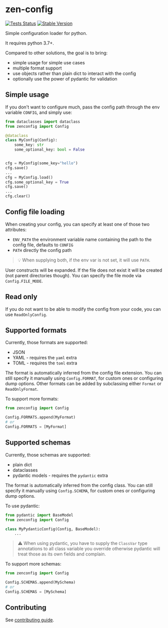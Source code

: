 # zen-config

[![Tests Status](https://github.com/gpajot/zen-config/workflows/Test/badge.svg?branch=main&event=push)](https://github.com/gpajot/zen-config/actions?query=workflow%3ATest+branch%3Amain+event%3Apush)
[![Stable Version](https://img.shields.io/pypi/v/zenconfig?label=stable)](https://pypi.org/project/zenconfig/)

Simple configuration loader for python.

It requires python 3.7+.

Compared to other solutions, the goal is to bring:
- simple usage for simple use cases
- multiple format support
- use objects rather than plain dict to interact with the config
- optionally use the power of pydantic for validation

## Simple usage
If you don't want to configure much, pass the config path through the env variable `CONFIG`, and simply use:
```python
from dataclasses import dataclass
from zenconfig import Config

@dataclass
class MyConfig(Config):
    some_key: str
    some_optional_key: bool = False


cfg = MyConfig(some_key="hello")
cfg.save()
...
cfg = MyConfig.load()
cfg.some_optional_key = True
cfg.save()
...
cfg.clear()
```

## Config file loading
When creating your config, you can specify at least one of those two attributes:
- `ENV_PATH` the environment variable name containing the path to the config file, defaults to `CONFIG`
- `PATH` directly the config path

> 💡 When supplying both, if the env var is not set, it will use `PATH`.

User constructs will be expanded.
If the file does not exist it will be created (not parent directories though).
You can specify the file mode via `Config.FILE_MODE`.

## Read only
If you do not want to be able to modify the config from your code, you can use `ReadOnlyConfig`.

## Supported formats
Currently, those formats are supported:
- JSON
- YAML - requires the `yaml` extra
- TOML - requires the `toml` extra

The format is automatically inferred from the config file extension.
You can still specify it manually using `Config.FORMAT`, for custom ones or configuring dump options.
Other formats can be added by subclassing either `Format` or `ReadOnlyFormat`.

To support more formats:
```python
from zenconfig import Config

Config.FORMATS.append(MyFormat)
# or
Config.FORMATS = [MyFormat]
```

## Supported schemas
Currently, those schemas are supported:
- plain dict
- dataclasses
- pydantic models - requires the `pydantic` extra


The format is automatically inferred from the config class.
You can still specify it manually using `Config.SCHEMA`, for custom ones or configuring dump options.

To use pydantic:
```python
from pydantic import BaseModel
from zenconfig import Config

class MyPydanticConfig(Config, BaseModel):
    ...
```

> ⚠️ When using pydantic, you have to supply the `ClassVar` type annotations
> to all class variable you override
> otherwise pydantic will treat those as its own fields and complain.

To support more schemas:
```python
from zenconfig import Config

Config.SCHEMAS.append(MySchema)
# or
Config.SCHEMAS = [MySchema]
```

## Contributing
See [contributing guide](https://github.com/gpajot/zen-config/blob/main/CONTRIBUTING.md).
